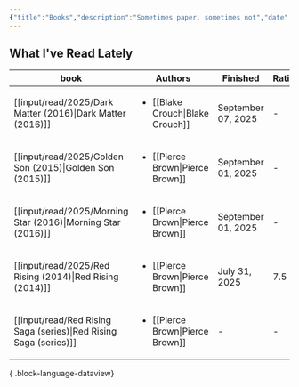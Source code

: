 ```yaml
---
{"title":"Books","description":"Sometimes paper, sometimes not","date":"2025-09-09","tags":["reading","books"],"dg-publish":true,"created":"2025-09-09 13:45:28","updated":"2025-09-14T16:18:09-04:00","permalink":"/input/read/books/","dgPassFrontmatter":true,"noteIcon":"3"}
---
```


## What I've Read Lately

| book                                                                 | Authors                                           | Finished           | Rating | Read? |
| -------------------------------------------------------------------- | ------------------------------------------------- | ------------------ | ------ | ----- |
| [[input/read/2025/Dark Matter (2016)\|Dark Matter (2016)]]        | <ul><li>[[Blake Crouch\\|Blake Crouch]]</li></ul> | September 07, 2025 | \-     | Y     |
| [[input/read/2025/Golden Son (2015)\|Golden Son (2015)]]          | <ul><li>[[Pierce Brown\\|Pierce Brown]]</li></ul> | September 01, 2025 | \-     | Y     |
| [[input/read/2025/Morning Star (2016)\|Morning Star (2016)]]      | <ul><li>[[Pierce Brown\\|Pierce Brown]]</li></ul> | September 01, 2025 | \-     | Y     |
| [[input/read/2025/Red Rising (2014)\|Red Rising (2014)]]          | <ul><li>[[Pierce Brown\\|Pierce Brown]]</li></ul> | July 31, 2025      | 7.5    | Y     |
| [[input/read/Red Rising Saga (series)\|Red Rising Saga (series)]] | <ul><li>[[Pierce Brown\\|Pierce Brown]]</li></ul> | \-                 | \-     | N     |

{ .block-language-dataview}
